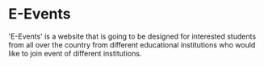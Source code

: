 # E-Events
'E-Events' is a website that is going to be designed for interested students from all over the country from different educational institutions who would like to join event of different institutions.     
